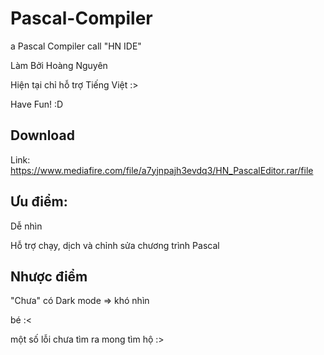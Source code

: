 # Pascal-Compiler
a Pascal Compiler call "HN IDE"

Làm Bởi Hoàng Nguyên

Hiện tại chỉ hỗ trợ Tiếng Việt :>

Have Fun! :D
## Download
Link: https://www.mediafire.com/file/a7yjnpajh3evdq3/HN_PascalEditor.rar/file
## Ưu điểm:
Dễ nhìn

Hỗ trợ chạy, dịch và chỉnh sửa chương trình Pascal
## Nhược điểm
"Chưa" có Dark mode => khó nhìn

bé :<

một số lỗi chưa tìm ra mong tìm hộ :>
